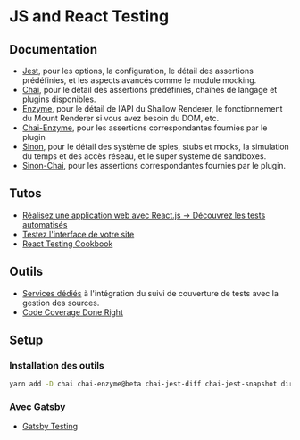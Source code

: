 # JS and React Testing

## Documentation

- [Jest](https://facebook.github.io/jest), pour les options, la configuration, le détail des assertions prédéfinies, et les aspects avancés comme le module mocking.
- [Chai](http://chaijs.com), pour le détail des assertions prédéfinies, chaînes de langage et plugins disponibles.
- [Enzyme](http://airbnb.io/enzyme), pour le détail de l’API du Shallow Renderer, le fonctionnement du Mount Renderer si vous avez besoin du DOM, etc.
- [Chai-Enzyme](https://github.com/producthunt/chai-enzyme#readme), pour les assertions correspondantes fournies par le plugin
- [Sinon](http://sinonjs.org), pour le détail des système de spies, stubs et mocks, la simulation du temps et des accès réseau, et le super système de sandboxes.
- [Sinon-Chai](https://github.com/domenic/sinon-chai#readme), pour les assertions correspondantes fournies par le plugin.

## Tutos

- [Réalisez une application web avec React.js -> Découvrez les tests automatisés](https://openclassrooms.com/fr/courses/4664381-realisez-une-application-web-avec-react-js/4664906-decouvrez-les-tests-automatises)
- [Testez l'interface de votre site](https://openclassrooms.com/fr/courses/3504461-testez-linterface-de-votre-site)
- [React Testing Cookbook](https://egghead.io/courses/react-testing-cookbook)

## Outils

- [Services dédiés](https://github.com/marketplace/category/code-review) à l'intégration du suivi de couverture de tests avec la gestion des sources.
- [Code Coverage Done Right](https://codecov.io)

## Setup

### Installation des outils

```bash
yarn add -D chai chai-enzyme@beta chai-jest-diff chai-jest-snapshot dirty-chai enzyme enzyme-adapter-react-16 enzyme-to-json react-test-renderer sinon sinon-chai
```

### Avec Gatsby

- [Gatsby Testing](https://www.gatsbyjs.org/docs/testing/)
